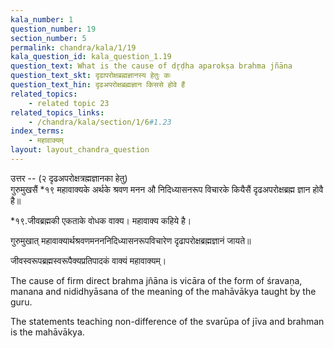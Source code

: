 ```yaml
---
kala_number: 1
question_number: 19
section_number: 5
permalink: chandra/kala/1/19
kala_question_id: kala_question_1.19
question_text: What is the cause of dr̥ḍha aparokṣa brahma jñāna
question_text_skt: दृढापरोक्षब्रह्मज्ञानस्य हेतुः कः
question_text_hin: दृढअपरोक्षब्रह्मज्ञान किससे होवे हैं
related_topics: 
    - related topic 23
related_topics_links: 
    - /chandra/kala/section/1/6#1.23
index_terms:
    - महावाक्यम्
layout: layout_chandra_question
---
```


<!-- hindi-start -->
उत्तर -- (२ दृढअपरोक्षत्रह्मज्ञानका हेतु)  
गुरुमुखसैं *१९ महावाक्यके अर्थके श्रवण मनन औ
निदिध्यासनरूप विचारके कियैसैं दृढअपरोक्षब्रह्म
ज्ञान होवै है॥

<div class="footnote">
*१९.जीवब्रह्मकी एकताके वोधक वाक्य।
महावाक्य कहिये है।
</div>
<!-- hindi-end -->

<!-- skt-start -->
गुरुमुखात् महावाक्यार्थश्रवणमनननिदिध्यासनरूपविचारेण दृढापरोक्षब्रह्मज्ञानं जायते॥ 

जीवस्वरूपब्रह्मस्वरूपैक्यप्रतिपादकं वाक्यं महावाक्यम्।
<!-- skt-end -->

<!-- eng-start -->
The cause of firm direct brahma jñāna is vicāra of the form of śravaṇa, manana and nididhyāsana of the meaning of the mahāvākya taught by the guru.

The statements teaching non-difference of the svarūpa of jīva and brahman is the mahāvākya. 

<!-- eng-end -->
